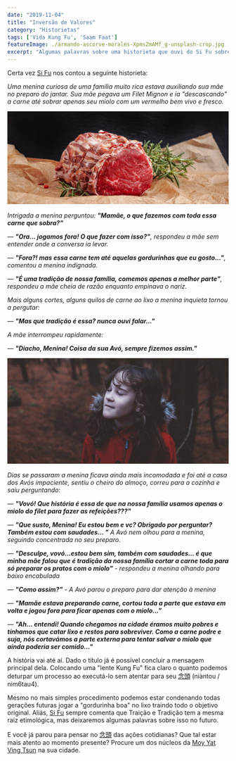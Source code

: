 ```yaml
---
date: "2019-11-04"
title: "Inversão de Valores"
category: "Historietas"
tags: ['Vida Kung Fu', 'Saam Faat']
featureImage: ./armando-ascorve-morales-XpmsZmAMf_g-unsplash-crop.jpg
excerpt: "Algumas palavras sobre uma historieta que ouvi do Si Fu sobre o processo de inversão de valores"
---
```


Certa vez [Si Fu](http://mestrejuliocamacho.com "Mestre Julio Camacho")  nos contou a seguinte historieta: 

 _Uma menina curiosa de uma família muito rica estava auxiliando sua mãe no preparo do jantar. Sua mãe pegava um Filet Mignon e ia "descascando" a carne até sobrar apenas seu miolo com um vermelho bem vivo e fresco._ 


![Só o medalhão do filet](./wesual-click-DxJvLtab4ak-unsplash-crop.jpg "https://unsplash.com/@wesual")

 
 _Intrigada a menina perguntou: __"Mamãe, o que fazemos com toda essa carne que sobra?"___

 _— __"Ora... jogamos fora! O que fazer com isso?"__, respondeu a mãe sem entender onde a conversa ia levar._

 _— __"Fora?! mas essa carne tem até aquelas gordurinhas que eu gosto..."__, comentou a menina indignada._

 _— __"É uma tradição de nossa família, comemos apenas a melhor parte"__, respondeu a mãe cheia de razão enquanto empinava o nariz._
 
 _Mais alguns cortes, alguns quilos de carne ao lixo a menina inquieta tornou a pergutar:_

 _— __"Mas que tradição é essa? nunca ouvi falar..."___

 _A mãe interrompeu rapidamente:_

 _— __"Diacho, Menina! Coisa da sua Avó, sempre fizemos assim."___

![Visitando a Vovó](./annie-spratt-s0eeLwNxcns-unsplash-cropped.jpg "https://unsplash.com/@anniespratt")

_Dias se passaram a menina ficava ainda mais incomodada e foi até a casa dos Avós impaciente, sentiu o cheiro do almoço, correu para a cozinha e saiu perguntando:_ 

_— __"Vovó! Que história é essa de que na nossa família usamos apenas o miolo do filet para fazer as refeições???"___

_— __"Que susto, Menina! Eu estou bem e vc? Obrigado por perguntar? Também estou com saudades... "__ A Avó nem olhou para a menina, seguindo concentrada no seu preparo._

_— __"Desculpe, vovó...estou bem sim, também com saudades... é que minha mãe falou que é tradição da nossa família cortar a carne toda para só preparar os pratos com o miolo"__ - respondeu a menina olhando para baixo encabulada_

_— __"Como assim?"__ - A Avó parou o preparo para dar atenção à menina_ 

_— __"Mamãe estava preparando carne, cortou toda a parte que estava em volta e jogou fora para ficar apenas com o miolo..."___

_— __"Ah... entendi! Quando chegamos na cidade éramos muito pobres e tínhamos que catar lixo e restos para sobreviver. Como a carne podre e suja, nós cortavámos a parte externa para tentar salvar o miolo que ainda poderia ser comido..."___

A história vai até aí. Dado o título já é possível concluir a mensagem principal dela. Colocando uma "lente Kung Fu" fica claro o quanto podemos deturpar um processo ao executá-lo 
sem atentar para seu [念頭](https://www.mdbg.net/chinese/dictionary?page=worddict&wdrst=0&wdqb=%E5%BF%B5%E9%A0%AD) (niàntou / nim6tau4). 

Mesmo no mais simples procedimento podemos estar condenando todas gerações futuras jogar a "gordurinha boa" no lixo traindo todo o objetivo original. Aliás, [Si Fu](http://mestrejuliocamacho.com "Mestre Julio Camacho")  sempre comenta que Traição e Tradição tem a mesma raíz etimológica, mas deixaremos algumas palavras sobre isso no futuro.

E você já parou para pensar no [念頭](https://www.mdbg.net/chinese/dictionary?page=worddict&wdrst=0&wdqb=%E5%BF%B5%E9%A0%AD) das ações cotidianas? Que tal estar mais atento ao momento presente? Procure um dos núcleos da [Moy Yat Ving Tsun](http://www.myvt-rio.org/) na sua cidade. 




